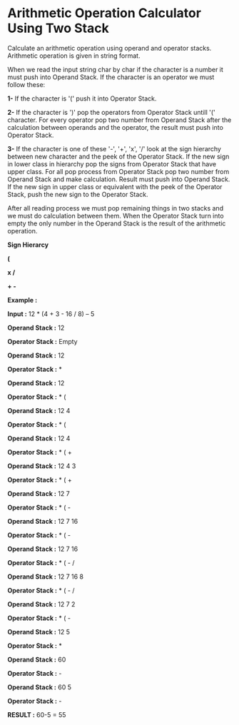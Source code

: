 # Arithmetic Operation Calculator Using Two Stack

Calculate an arithmetic operation using operand and operator stacks. Arithmetic operation is given in string format.

When we read the input string char by char if the character is a number it must push into Operand Stack. If the character is an operator we must follow these:

**1-** If the character is '(' push it into Operator Stack.

**2-** If the character is ')' pop the operators from Operator Stack untill '(' character. For every operator pop two number from Operand Stack after the calculation between operands and the operator, the result must push into Operator Stack.

**3-** If the character is one of these '-', '+', 'x', '/' look at the sign hierarchy between new character and the peek of the Operator Stack. If the new sign in lower class in hierarchy pop the signs from Operator Stack that have upper class. For all pop process from Operator Stack pop two number from Operand Stack and make calculation. Result must push into Operand Stack. If the new sign in upper class or equivalent with the peek of the Operator Stack, push the new sign to the Operator Stack. 

After all reading process we must pop remaining things in two stacks and we must do calculation between them. When the Operator Stack turn into empty the only number in the Operand Stack is the result of the arithmetic operation.

**Sign Hierarcy**

   **(**

   **x /**

   **+ -**


**Example :** 

**Input :** 12 * (4 + 3 - 16 / 8) – 5

**Operand Stack :** 12

**Operator Stack :** Empty

**Operand Stack :** 12

**Operator Stack :** *

**Operand Stack :** 12

**Operator Stack :** * (

**Operand Stack :** 12 4

**Operator Stack :** * (

**Operand Stack :** 12 4

**Operator Stack :** * ( +

**Operand Stack :** 12 4 3

**Operator Stack :** * ( +

**Operand Stack :** 12 7

**Operator Stack :** * ( -

**Operand Stack :** 12 7 16

**Operator Stack :** * ( -

**Operand Stack :** 12 7 16

**Operator Stack :** * ( - /

**Operand Stack :** 12 7 16 8

**Operator Stack :** * ( - /

**Operand Stack :** 12 7 2

**Operator Stack :** * ( -

**Operand Stack :** 12 5

**Operator Stack :** *

**Operand Stack :** 60

**Operator Stack :** -

**Operand Stack :** 60 5

**Operator Stack :** -

**RESULT :** 60-5 = 55
